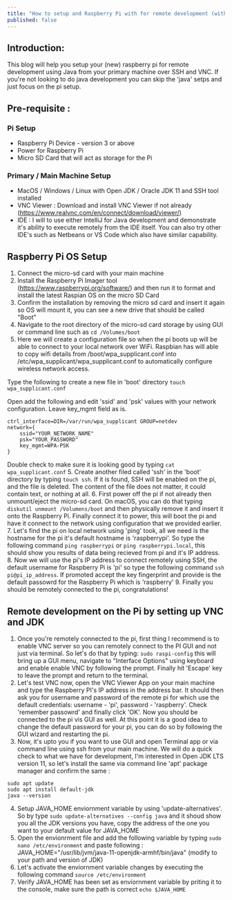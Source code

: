```yaml
---
title: "How to setup and Raspberry Pi with for remote development (without mouse/monitor/keyboard)"
published: false
---
```


## Introduction:

This blog will help you setup your (new) raspberry pi for remote development using Java from your primary machine over SSH and VNC. 
If you're not looking to do java development you can skip the 'java' setps and just focus on the pi setup.

## Pre-requisite :

### Pi Setup
- Raspberry Pi Device - version 3 or above
- Power for Raspberry Pi
- Micro SD Card that will act as storage for the Pi

### Primary / Main Machine Setup
- MacOS / Windows / Linux with Open JDK / Oracle JDK 11 and SSH tool installed
- VNC Viewer : Download and install VNC Viewer if not already (https://www.realvnc.com/en/connect/download/viewer/)
- IDE : I will to use either IntelliJ for Java development and demonstrate it's ability to execute remotely from the IDE itself. You can also try other IDE's such as Netbeans or VS Code which also have similar capability.

## Raspberry Pi OS Setup
1. Connect the micro-sd card with your main machine
2. Install the Raspberry Pi Imager tool (https://www.raspberrypi.org/software/) and then run it to format and install the latest Raspian OS on the micro SD Card
3. Confirm the installation by removing the micro sd card and insert it again so OS will mount it, you can see a new drive that should be called "Boot"
3. Navigate to the root directory of the micro-sd card storage by using GUI or command line such as `cd /Volumes/boot`
4. Here we will create a configuration file so when the pi boots up will be able to connect to your local network over WiFi. Raspbian has will able to copy wifi 
details from /boot/wpa_supplicant.conf into /etc/wpa_supplicant/wpa_supplicant.conf to automatically configure wireless network access.

Type the following to create a new file in 'boot' directory `touch wpa_supplicant.conf`

Open add the following and edit 'ssid' and 'psk' values with your network configuration. Leave key_mgmt field as is.

```
ctrl_interface=DIR=/var/run/wpa_supplicant GROUP=netdev
network={
    ssid="YOUR_NETWORK_NAME"
    psk="YOUR_PASSWORD"
    key_mgmt=WPA-PSK
}
````
Double check to make sure it is looking good by typing `cat wpa_supplicant.conf`
5. Create another filed called 'ssh' in the 'boot' directory by typing `touch ssh`. 
If it is found, SSH will be enabled on the pi, and the file is deleted. The content of the file does not matter, it could contain text, or nothing at all.
6. First power off the pi if not already then unmount/eject the micro-sd card. On macOS, you can do that typing `diskutil unmount /Volumens/boot` and then physically remove it and insert it onto the Raspberry Pi. Finally connect it to power, this will boot the pi and have it connect to the network using configuration that we provided earlier.
7. Let's find the pi on local network using 'ping' took, all we need is the hostname for the pi it's default hostname is 'raspberrypi'. So type the following command `ping raspberrypi` or `ping raspberrypi.local`, this should show you results of data being recieved from pi and it's IP address.
8. Now we will use the pi's IP address to connect remotely using SSH, the default username for Raspberry Pi is 'pi' so type the following command `ssh pi@pi_ip_address`. If promoted accept the key fingerprint and provide is the default passowrd for the Raspberry Pi which is 'raspberry'
9. Finally you should be remotely connected to the pi, congratulations!


## Remote development on the Pi by setting up VNC and JDK

1. Once you're remotely connected to the pi, first thing I recommend is to enable VNC server so you can remotely connect to the PI GUI and not just via terminal. So let's do that by typing: `sudo raspi-config` this will bring up a GUI menu, navigate to "Interface Options" using keyboard and enable enable VNC by following the prompt. Finally hit 'Escape' key to leave the prompt and return to the terminal.
2. Let's test VNC now, open the VNC Viewer App on your main machine and type the Raspberry PI's IP address in the address bar. It should then ask you for username and password of the remote pi for which use the default credentials: username - 'pi', password - 'raspberry'. Check 'remember passowrd' and finally click 'OK'. Now you should be connected to the pi vis GUI as well. At this point it is a good idea to change the default password for your pi, you can do so by following the GUI wizard and restarting the pi.
3. Now, it's upto you if you want to use GUI and open Terminal app or via command line using ssh from your main machine. We will do a quick check to what we have for development, I'm interested in Open JDK LTS version 11, so let's install the same via command line 'apt' package manager and confirm the same :
```
sudo apt update
sudo apt install default-jdk
java --version
```
4. Setup JAVA_HOME enviornment variable by using 'update-alternatives'. So by type `sudo update-alternatives --config java` and it shoud show you all the JDK versions you have, copy the address of the one you want to your default value for JAVA_HOME
5. Open the envionrment file and add the following variable by typing `sudo nano /etc/environment` and paste following : JAVA_HOME="/usr/lib/jvm/java-11-openjdk-armhf/bin/java" (modify to your path and version of JDK)
6. Let's activate the enviornment variable changes by executing the following command `source /etc/environment`
7. Verify JAVA_HOME has been set as enviornment variable by priting it to the console, make sure the path is correct `echo $JAVA_HOME`




